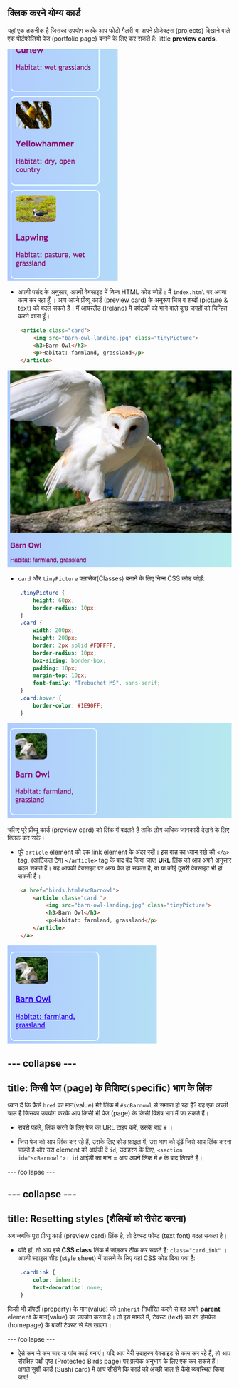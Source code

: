 ## क्लिक करने योग्य कार्ड

यहां एक तकनीक है जिसका उपयोग करके आप फोटो गैलरी या अपने प्रोजेक्ट्स (projects) दिखाने वाले एक पोर्टफोलियो पेज (portfolio page) बनाने के लिए कर सकते हैं: little **preview cards**.

![Image thumbnail और कुछ text दिखाते हुए Preview card](images/cardsPreview.png)

+ अपनी पसंद के अनुसार, अपनी वेबसाइट में निम्न HTML कोड जोड़ें। मैं `index.html` पर अपना काम कर रहा हूँ । आप अपने प्रीव्यू कार्ड (preview card) के अनुरूप चित्र व शब्दों (picture & text) को बदल सकते हैं। मैं आयरलैंड (Ireland) में पर्यटकों को भाने वाले कुछ जगहों को चिन्हित करने वाला हूँ।

```html
    <article class="card">
        <img src="barn-owl-landing.jpg" class="tinyPicture">
        <h3>Barn Owl</h3>
        <p>Habitat: farmland, grassland</p>
    </article>
```

![छवि व टेक्स्ट (text), styles ke इस्तेमाल से पहले](images/cardUnstyled.png)

+ `card` और `tinyPicture` क्लासेज(Classes) बनाने के लिए निम्न CSS कोड जोड़ें:

```css
    .tinyPicture {
        height: 60px;
        border-radius: 10px;
    }
    .card {
        width: 200px;
        height: 200px;
        border: 2px solid #F0FFFF;
        border-radius: 10px;
        box-sizing: border-box;
        padding: 10px;
        margin-top: 10px;
        font-family: "Trebuchet MS", sans-serif;
    }
    .card:hover {
        border-color: #1E90FF;
    }
```

![एक छोटे कार्ड प्रभाव बनाने के लिए स्टाइल के साथ Image और text.](images/cardStyled.png)

चलिए पूरे प्रीव्यू कार्ड (preview card) को लिंक में बदलते हैं ताकि लोग अधिक जानकारी देखने के लिए क्लिक कर सकें।

+ पूरे `article` element को एक link element के अंदर रखें। इस बात का ध्यान रखे की `</a>` tag, (आर्टिकल टैग) `</article>` tag के बाद बंद किया जाए! **URL** लिंक को आप अपने अनुसार बदल सकते हैं। यह आपकी वेबसाइट पर अन्य पेज हो सकता है, या या कोई दूसरी वेबसाइट भी हो सकती है।

```html
    <a href="birds.html#scBarnowl">  
        <article class="card ">
            <img src="barn-owl-landing.jpg" class="tinyPicture">
            <h3>Barn Owl</h3>
            <p>Habitat: farmland, grassland</p>
        </article>
    </a>
```

![टेक्स्ट (text) और चित्र जिसे लिंक में बदल दिया गया है](images/cardLink.png)

--- collapse ---
---
title: किसी पेज (page) के विशिष्ट(specific) भाग के लिंक
---

ध्यान दें कि कैसे `href` का मान(value) मेरे लिंक में `#scBarnowl` से समाप्त हो रहा है? यह एक अच्छी चाल है जिसका उपयोग करके आप किसी भी पेज (page) के किसी विशेष भाग में जा सकते हैं।

+ सबसे पहले, लिंक करने के लिए पेज का URL टाइप करें, उसके बाद `#` ।

+ जिस पेज को आप लिंक कर रहे हैं, उसके लिए कोड फ़ाइल में, उस भाग को ढूंढें जिसे आप लिंक करना चाहते हैं और उस element को आईडी दें `id`, उदाहरण के लिए, `<section id="scBarnowl">`। `id` आईडी का मान = आप अपने लिंक में `#` के बाद लिखते हैं।

--- /collapse ---

--- collapse ---
---
title: Resetting styles (शैलियों को रीसेट करना)
---

अब जबकि पूरा प्रीव्यू कार्ड (preview card) लिंक है, तो टेक्स्ट फॉण्ट (text font) बदल सकता है।

+ यदि हां, तो आप इसे **CSS class** लिंक में जोड़कर ठीक कर सकते हैं: `class="cardLink"` । अपनी स्टाइल शीट (style sheet) में डालने के लिए यहां CSS कोड दिया गया है:

```css
    .cardLink {
        color: inherit;
        text-decoration: none;
    }
```

किसी भी प्रॉपर्टी (property) के मान(value) को `inherit` निर्धारित करने से वह अपने **parent** element के मान(value) का उपयोग करता है। तो इस मामले में, टेक्स्ट (text) का रंग होमपेज (homepage) के बाकी टेक्स्ट से मेल खाएगा।

--- /collapse ---

+ ऐसे कम से कम चार या पांच कार्ड बनाएं। यदि आप मेरी उदाहरण वेबसाइट से काम कर रहे हैं, तो आप संरक्षित पक्षी पृष्ठ (Protected Birds page) पर प्रत्येक अनुभाग के लिए एक कर सकते हैं। अगले सुशी कार्ड (Sushi card) में आप सीखेंगे कि कार्ड को अच्छी चाल से कैसे व्यवस्थित किया जाए!

